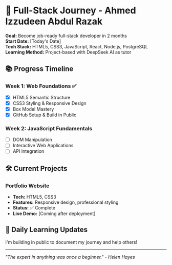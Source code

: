 # 🚀 Full-Stack Journey - Ahmed Izzudeen Abdul Razak

**Goal:** Become job-ready full-stack developer in 2 months  
**Start Date:** [Today's Date]  
**Tech Stack:** HTML5, CSS3, JavaScript, React, Node.js, PostgreSQL  
**Learning Method:** Project-based with DeepSeek AI as tutor

## 📚 Progress Timeline

### Week 1: Web Foundations ✅
- [x] HTML5 Semantic Structure
- [x] CSS3 Styling & Responsive Design
- [x] Box Model Mastery
- [x] GitHub Setup & Build in Public

### Week 2: JavaScript Fundamentals
- [ ] DOM Manipulation
- [ ] Interactive Web Applications
- [ ] API Integration

## 🛠️ Current Projects

### Portfolio Website
- **Tech:** HTML5, CSS3
- **Features:** Responsive design, professional styling
- **Status:** ✅ Complete
- **Live Demo:** [Coming after deployment]

## 🎯 Daily Learning Updates
I'm building in public to document my journey and help others!

---
*"The expert in anything was once a beginner." - Helen Hayes*

